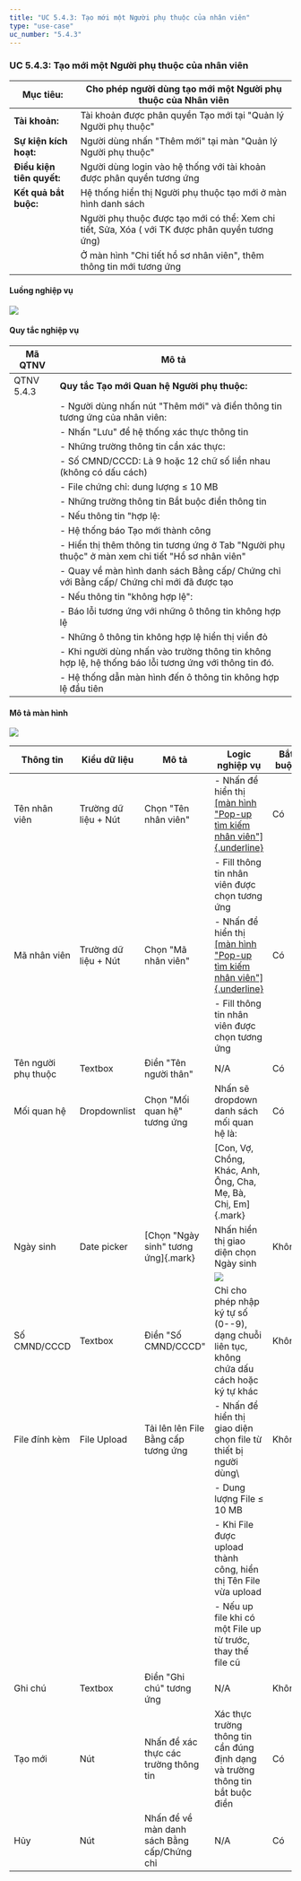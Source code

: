 ```yaml
---
title: "UC 5.4.3: Tạo mới một Người phụ thuộc của nhân viên"
type: "use-case"
uc_number: "5.4.3"
---
```


### UC 5.4.3: Tạo mới một Người phụ thuộc của nhân viên

| **Mục tiêu:** | Cho phép người dùng tạo mới một Người phụ thuộc của Nhân viên |
| --- | --- |
| **Tài khoản:** | Tài khoản được phân quyền Tạo mới tại "Quản lý Người phụ thuộc" |
| **Sự kiện kích hoạt:** | Người dùng nhấn "Thêm mới" tại màn "Quản lý Người phụ thuộc" |
| **Điều kiện tiên quyết:** | Người dùng login vào hệ thống với tài khoản được phân quyền tương ứng |
| **Kết quả bắt buộc:** | Hệ thống hiển thị Người phụ thuộc tạo mới ở màn hình danh sách |
|  | Người phụ thuộc được tạo mới có thể: Xem chi tiết, Sửa, Xóa ( với TK được phân quyền tương ứng) |
|  | Ở màn hình "Chi tiết hồ sơ nhân viên", thêm thông tin mới tương ứng |

#### Luồng nghiệp vụ

![](media/image128.png)

#### Quy tắc nghiệp vụ

| **Mã QTNV** | **Mô tả** |
| --- | --- |
| QTNV 5.4.3 | **Quy tắc Tạo mới Quan hệ Người phụ thuộc:** |
|  | - Người dùng nhấn nút "Thêm mới" và điền thông tin tương ứng của nhân viên: |
|  | - Nhấn "Lưu" để hệ thống xác thực thông tin |
|  | - Những trường thông tin cần xác thực: |
|  | - Số CMND/CCCD: Là 9 hoặc 12 chữ số liền nhau (không có dấu cách) |
|  | - File chứng chỉ: dung lượng ≤ 10 MB |
|  | - Những trường thông tin Bắt buộc điền thông tin |
|  | - Nếu thông tin "hợp lệ: |
|  | - Hệ thống báo Tạo mới thành công |
|  | - Hiển thị thêm thông tin tương ứng ở Tab "Người phụ thuộc" ở màn xem chi tiết "Hồ sơ nhân viên" |
|  | - Quay về màn hình danh sách Bằng cấp/ Chứng chỉ với Bằng cấp/ Chứng chỉ mới đã được tạo |
|  | - Nếu thông tin "không hợp lệ": |
|  | - Báo lỗi tương ứng với những ô thông tin không hợp lệ |
|  | - Những ô thông tin không hợp lệ hiển thị viền đỏ |
|  | - Khi người dùng nhấn vào trường thông tin không hợp lệ, hệ thống báo lỗi tương ứng với thông tin đó. |
|  | - Hệ thống dẫn màn hình đến ô thông tin không hợp lệ đầu tiên |

#### Mô tả màn hình 

![](media/image131.png)

| **Thông tin** | **Kiểu dữ liệu** | **Mô tả** | **Logic nghiệp vụ** | **Bắt buộc** |
| --- | --- | --- | --- | --- |
| Tên nhân viên | Trường dữ liệu + Nút | Chọn "Tên nhân viên" | \- Nhấn để hiển thị [[màn hình "Pop-up tìm kiếm nhân viên"]{.underline}](#sos-màn-hình-pop-up-tìm-kiếm-nhân-viên-nhapsing-sẽ-có-update) | Có |
|  |  |  | \- Fill thông tin nhân viên được chọn tương ứng |  |
| Mã nhân viên | Trường dữ liệu + Nút | Chọn "Mã nhân viên" | \- Nhấn để hiển thị [[màn hình "Pop-up tìm kiếm nhân viên"]{.underline}](#sos-màn-hình-pop-up-tìm-kiếm-nhân-viên-nhapsing-sẽ-có-update) | Có |
|  |  |  | \- Fill thông tin nhân viên được chọn tương ứng |  |
| Tên người phụ thuộc | Textbox | Điền "Tên người thân" | N/A | Có |
| Mối quan hệ | Dropdownlist | Chọn "Mối quan hệ" tương ứng | Nhấn sẽ dropdown danh sách mối quan hệ là: | Có |
|  |  |  | [Con, Vợ, Chồng, Khác, Anh, Ông, Cha, Mẹ, Bà, Chị, Em]{.mark} |  |
| Ngày sinh | Date picker | [Chọn "Ngày sinh" tương ứng]{.mark} | Nhấn hiển thị giao diện chọn Ngày sinh | Không |
|  |  |  | ![](media/image74.png) |  |
| Số CMND/CCCD | Textbox | Điền "Số CMND/CCCD" | Chỉ cho phép nhập ký tự số (0--9), dạng chuỗi liên tục, không chứa dấu cách hoặc ký tự khác | Không |
| File đính kèm | File Upload | Tải lên lên File Bằng cấp tương ứng | \- Nhấn để hiển thị giao diện chọn file từ thiết bị người dùng\ | Không |
|  |  |  | - Dung lượng File ≤ 10 MB |  |
|  |  |  | \- Khi File được upload thành công, hiển thị Tên File vừa upload |  |
|  |  |  | \- Nếu up file khi có một File up từ trước, thay thế file cũ |  |
| Ghi chú | Textbox | Điền "Ghi chú" tương ứng | N/A | Không |
| Tạo mới | Nút | Nhấn để xác thực các trường thông tin | Xác thực trường thông tin cần đúng định dạng và trường thông tin bắt buộc điền | Có |
| Hủy | Nút | Nhấn để về màn danh sách Bằng cấp/Chứng chỉ | N/A | Có |
